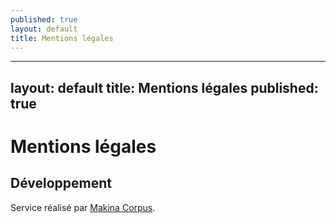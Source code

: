 ```yaml
---
published: true
layout: default
title: Mentions légales
---
```


---
layout: default
title: Mentions légales
published: true
---

# Mentions légales #
## Développement



Service réalisé par [Makina Corpus](http://www.makina-corpus.com/).
